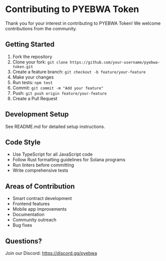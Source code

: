 # Contributing to PYEBWA Token

Thank you for your interest in contributing to PYEBWA Token! We welcome contributions from the community.

## Getting Started

1. Fork the repository
2. Clone your fork: `git clone https://github.com/your-username/pyebwa-token.git`
3. Create a feature branch: `git checkout -b feature/your-feature`
4. Make your changes
5. Run tests: `npm test`
6. Commit: `git commit -m "Add your feature"`
7. Push: `git push origin feature/your-feature`
8. Create a Pull Request

## Development Setup

See README.md for detailed setup instructions.

## Code Style

- Use TypeScript for all JavaScript code
- Follow Rust formatting guidelines for Solana programs
- Run linters before committing
- Write comprehensive tests

## Areas of Contribution

- Smart contract development
- Frontend features
- Mobile app improvements
- Documentation
- Community outreach
- Bug fixes

## Questions?

Join our Discord: https://discord.gg/pyebwa

